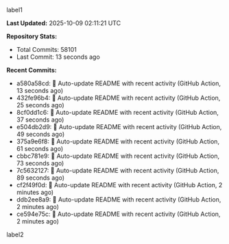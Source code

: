 
label1 
<!-- ACTIVITY_START -->
**Last Updated:** 2025-10-09 02:11:21 UTC

**Repository Stats:**
- Total Commits: 58101
- Last Commit: 13 seconds ago

**Recent Commits:**
- a580a58cd: 🤖 Auto-update README with recent activity (GitHub Action, 13 seconds ago)
- 432fe96b4: 🤖 Auto-update README with recent activity (GitHub Action, 25 seconds ago)
- 8cf0dd1c6: 🤖 Auto-update README with recent activity (GitHub Action, 37 seconds ago)
- e504db2d9: 🤖 Auto-update README with recent activity (GitHub Action, 49 seconds ago)
- 375a9e6f8: 🤖 Auto-update README with recent activity (GitHub Action, 61 seconds ago)
- cbbc781e9: 🤖 Auto-update README with recent activity (GitHub Action, 73 seconds ago)
- 7c5632127: 🤖 Auto-update README with recent activity (GitHub Action, 89 seconds ago)
- cf2f49f0d: 🤖 Auto-update README with recent activity (GitHub Action, 2 minutes ago)
- ddb2ee8a9: 🤖 Auto-update README with recent activity (GitHub Action, 2 minutes ago)
- ce594e75c: 🤖 Auto-update README with recent activity (GitHub Action, 2 minutes ago)
<!-- ACTIVITY_END -->

label2
